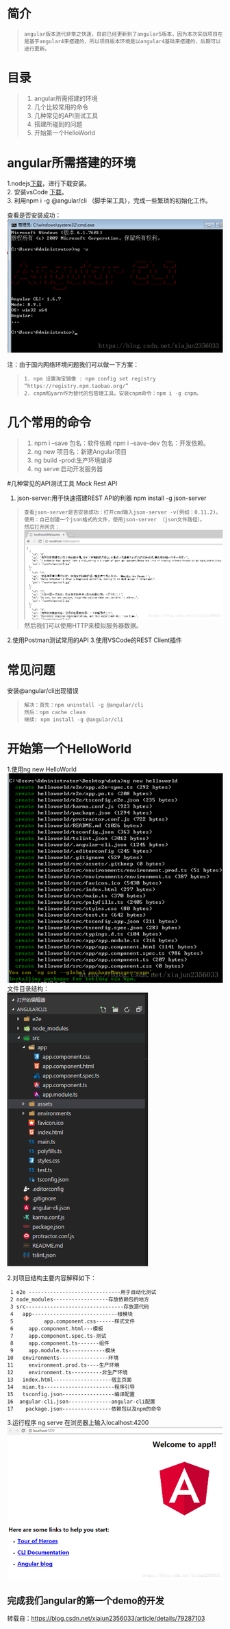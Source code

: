 # 简介

>`angular版本迭代非常之快速，目前已经更新到了angular5版本，因为本次实战项目在是基于angular4来搭建的，所以项目版本环境是以angular4基础来搭建的，后期可以进行更新。`

# 目录
>1. angular所需搭建的环境
>2. 几个比较常用的命令
>3. 几种常见的API测试工具
>4. 搭建所碰到的问题
>5. 开始第一个HelloWorld

# angular所需搭建的环境
1.nodejs[下载](https://nodejs.org/en/)，进行下载安装。  
2. 安装vsCode [下载](https://code.visualstudio.com/)。  
3. 利用npm i -g @angular/cli （脚手架工具），完成一些繁琐的初始化工作。  

查看是否安装成功：   
![](https://github.com/attrans/job-learning/blob/master/angular/images/angular-cli%E5%AE%89%E8%A3%85%E6%88%90%E5%8A%9F.png "angular-cli安装成功")

注：由于国内网络环境问题我们可以做一下方案：

>`1. npm 设置淘宝镜像 : npm config set registry “https://registry.npm.taobao.org/”`  
>`2. cnpm和yarn作为替代的包管理工具。安装cnpm命令：npm i -g cnpm。`  

# 几个常用的命令
>1. npm i –save 包名：软件依赖 npm i –save-dev 包名：开发依赖。
>2. ng new 项目名：新建Angular项目
>3. ng build -prod:生产环境编译
>4. ng serve:启动开发服务器

#几种常见的API测试工具
Mock Rest API 
1. json-server:用于快速搭建REST API的利器 npm install -g json-server

>`查看json-server是否安装成功：打开cmd输入json-server -v(例如：0.11.2)。`   
>`使用：自己创建一个json格式的文件，使用json-server （json文件路径）。 `  
>`然后打开网页： `  
>![](https://github.com/attrans/job-learning/blob/master/angular/images/json-server%E6%88%90%E5%8A%9F%E7%A4%BA%E4%BE%8B.png "json-server成功示例")
>然后我们可以使用HTTP来模拟服务器数据。

2.使用Postman测试常用的API 
3.使用VSCode的REST Client插件

# 常见问题
安装@angular/cli出现错误

>`解决：首先：npm uninstall -g @angular/cli `  
>`然后：npm cache clean `  
>`继续: npm install -g @angular/cli`  

# 开始第一个HelloWorld
1.使用ng new HelloWorld   
 ![](https://github.com/attrans/job-learning/blob/master/angular/images/ng%20new%20HelloWorld.png "ng new HelloWorld")  
文件目录结构：  
 ![](https://github.com/attrans/job-learning/blob/master/angular/images/angular%E5%B7%A5%E4%BD%9C%E5%8C%BA%E6%96%87%E4%BB%B6%E7%9B%AE%E5%BD%95%E7%BB%93%E6%9E%84.png "angular工作区文件目录结构")  

2.对项目结构主要内容解释如下：

` 1 e2e ------------------------------用于自动化测试`  
` 2 node_modules------------------存放依赖包的地方`  
` 3 src--------------------------------存放源代码`  
` 4   app----------------------------根模块`  
` 5          app.component.css------样式文件`  
` 6　　　app.component.html---模板`  
` 7　　　app.component.spec.ts-测试`  
` 8　　　app.component.ts-------组件`  
` 9　　　app.module.ts------------模块`  
`10   environments----------------环境`  
`11　　　environment.prod.ts----生产环境`  
`12　　　environment.ts----------非生产环境`  
`13   index.html-------------------宿主页面`  
`14   mian.ts-----------------------程序引导`  
`15   tsconfig.json-----------------编译配置`  
`16  angular-cli.json--------------angular-cli配置`  
`17    package.json----------------依赖包以及npm的命令`  

3.运行程序 ng serve 在浏览器上输入localhost:4200 
 ![](https://github.com/attrans/job-learning/blob/master/angular/images/ng%20serve%20welcome.png "ng serve welcome")

完成我们angular的第一个demo的开发 
--------------------- 

转载自：https://blog.csdn.net/xiajun2356033/article/details/79287103 
